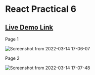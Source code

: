 # React Practical 6

## [Live Demo Link](http://kalpshah485.github.io/react_practical_6)

Page 1

![Screenshot from 2022-03-14 17-06-07](https://user-images.githubusercontent.com/60247161/158164307-081129bb-fe17-4b38-aebc-d3149863b2d1.png)

Page 2

![Screenshot from 2022-03-14 17-07-48](https://user-images.githubusercontent.com/60247161/158166477-769d114e-6d1b-4449-bb6a-d541d461fb54.png)
